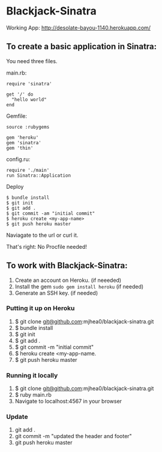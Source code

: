 Blackjack-Sinatra
================

Working App: http://desolate-bayou-1140.herokuapp.com/

To create a basic application in Sinatra:
-----------------------------

You need three files.

main.rb:

    require 'sinatra'

    get '/' do
      "hello world"
    end

Gemfile:

    source :rubygems

    gem 'heroku'
    gem 'sinatra'
    gem 'thin'

config.ru:

    require './main'
    run Sinatra::Application

Deploy

    $ bundle install
    $ git init
    $ git add .
    $ git commit -am "initial commit"
    $ heroku create <my-app-name>
    $ git push heroku master
    
Naviagate to the url or curl it.

That's right: No Procfile needed!

To work with Blackjack-Sinatra:
-----------------------------

1. Create an account on Heroku. (if neeeded)
1. Install the gem `sudo gem install heroku` (if needed)
1. Generate an SSH key. (if needed)

### Putting it up on Heroku

1. $ git clone git@github.com:mjhea0/blackjack-sinatra.git
1. $ bundle install
1. $ git init
1. $ git add .
1. $ git commit -m "initial commit"
1. $ heroku create <my-app-name.
1. $ git push heroku master

### Running it locally

1. $ git clone git@github.com:mjhea0/blackjack-sinatra.git 
1. $ ruby main.rb
1. Navigate to localhost:4567 in your browser

### Update

1. git add .
1. git commit -m "updated the header and footer"
1. git push heroku master
